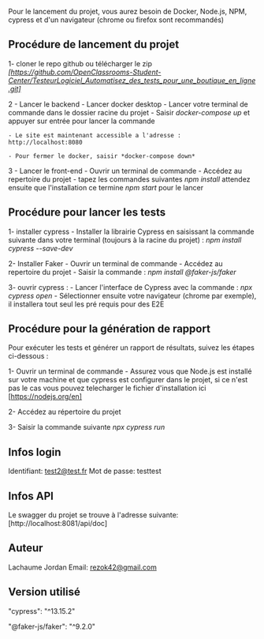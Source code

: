 Pour le lancement du projet, vous aurez besoin de Docker, Node.js, NPM, cypress et d'un navigateur (chrome ou firefox sont recommandés)

## Procédure de lancement du projet

1- cloner le repo github ou télécharger le zip *[https://github.com/OpenClassrooms-Student-Center/TesteurLogiciel_Automatisez_des_tests_pour_une_boutique_en_ligne.git]*

2 - Lancer le backend
    - Lancer docker desktop
    - Lancer votre terminal de commande dans le dossier racine du projet
       - Saisir *docker-compose up* et appuyer sur entrée pour lancer la commande
    
    - Le site est maintenant accessible a l'adresse : http://localhost:8080

    - Pour fermer le docker, saisir *docker-compose down*

3 - Lancer le front-end
        - Ouvrir un terminal de commande
        - Accédez au repertoire du projet
        - tapez les commandes suivantes
            *npm install* attendez ensuite que l'installation ce termine
            *npm start* pour le lancer


## Procédure pour lancer les tests

1- installer cypress
    - Installer la librairie Cypress en saisissant la commande suivante dans votre terminal (toujours à la racine du projet) :
        *npm install cypress --save-dev*

2- Installer Faker
    - Ouvrir un terminal de commande
    - Accédez au repertoire du projet
    - Saisir la commande : 
        *npm install @faker-js/faker*

3- ouvrir cypress : 
    - Lancer l'interface de Cypress avec la commande : 
        *npx cypress open*
    - Sélectionner ensuite votre navigateur (chrome par exemple), il installera tout seul les pré requis pour des E2E

## Procédure pour la génération de rapport

Pour exécuter les tests et générer un rapport de résultats, suivez les étapes ci-dessous : 

1- Ouvrir un terminal de commande
    - Assurez vous que Node.js est installé sur votre machine et que cypress est configurer dans le projet, si ce n'est pas le cas vous pouvez telecharger le fichier d'installation ici 
        [https://nodejs.org/en]

2- Accédez au répertoire du projet

3- Saisir la commande suivante
    *npx cypress run*

## Infos login

Identifiant: test2@test.fr
Mot de passe: testtest

## Infos API

Le swagger du projet se trouve à l'adresse suivante: [http://localhost:8081/api/doc]

## Auteur

Lachaume Jordan
Email: rezok42@gmail.com

## Version utilisé

"cypress": "^13.15.2"

"@faker-js/faker": "^9.2.0"
